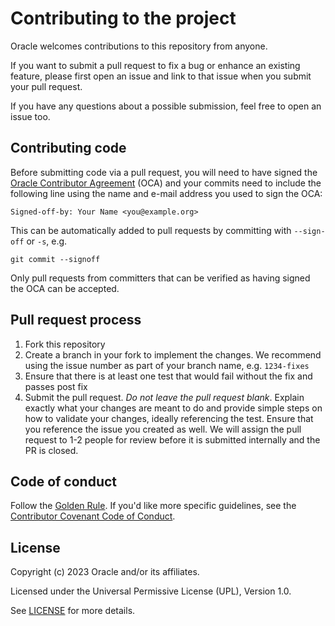 # Contributing to the project

Oracle welcomes contributions to this repository from anyone.

If you want to submit a pull request to fix a bug or enhance an existing
feature, please first open an issue and link to that issue when you
submit your pull request.

If you have any questions about a possible submission, feel free to open
an issue too.

## Contributing code

Before submitting code via a pull request, you will need to have signed 
the [Oracle Contributor Agreement][OCA] (OCA) and your commits need to 
include the following line using the name and e-mail address you used to 
sign the OCA:

```text
Signed-off-by: Your Name <you@example.org>
```

This can be automatically added to pull requests by committing with `--sign-off`
or `-s`, e.g.

```text
git commit --signoff
```

Only pull requests from committers that can be verified as having signed the OCA
can be accepted.

## Pull request process

1. Fork this repository
1. Create a branch in your fork to implement the changes. We recommend using
the issue number as part of your branch name, e.g. `1234-fixes`
1. Ensure that there is at least one test that would fail without the fix and
passes post fix
1. Submit the pull request. *Do not leave the pull request blank*. Explain exactly
what your changes are meant to do and provide simple steps on how to validate
your changes, ideally referencing the test. Ensure that you reference the issue
you created as well. We will assign the pull request to 1-2 people for review
before it is submitted internally and the PR is closed.

## Code of conduct

Follow the [Golden Rule](https://en.wikipedia.org/wiki/Golden_Rule). If you'd
like more specific guidelines, see the [Contributor Covenant Code of Conduct][COC].

## License

Copyright (c) 2023 Oracle and/or its affiliates.

Licensed under the Universal Permissive License (UPL), Version 1.0.

See [LICENSE](./LICENSE.txt) for more details.

[OCA]: https://oca.opensource.oracle.com
[COC]: https://www.contributor-covenant.org/version/1/4/code-of-conduct/

